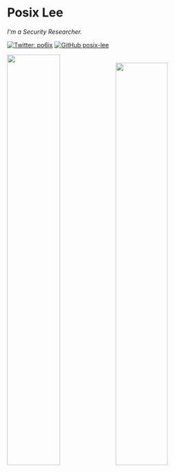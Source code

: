 <h1>Posix Lee</h1>

<p><em>I'm a Security Researcher.</em></p>

[![Twitter: po6ix](https://img.shields.io/twitter/follow/po6ix?style=flat-square)](https://twitter.com/po6ix)
[![GitHub posix-lee](https://img.shields.io/github/followers/posix-lee?label=follow%20github&style=flat-square)](https://github.com/posix-lee)

<img src="https://github-readme-stats.vercel.app/api?username=posix-lee&show_icons=true" width="49.5%"> <img src="https://github-readme-stats.vercel.app/api/top-langs/?username=posix-lee&layout=compact" width="49%">